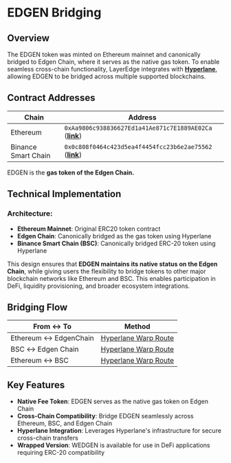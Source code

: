 # EDGEN Bridging

## Overview

The EDGEN token was minted on Ethereum mainnet and canonically bridged to Edgen Chain, where it serves as the native gas token. To enable seamless cross-chain functionality, LayerEdge integrates with **[Hyperlane](https://docs.hyperlane.xyz/)**, allowing EDGEN to be bridged across multiple supported blockchains.

## Contract Addresses

| Chain | Address |
|-------|---------|
| Ethereum | `0xAa9806c938836627Ed1a41Ae871c7E1889AE02Ca` ([**link**](https://etherscan.io/address/0xAa9806c938836627Ed1a41Ae871c7E1889AE02Ca)) |
| Binance Smart Chain | `0x0c808f0464c423d5ea4f4454fcc23b6e2ae75562` ([**link**](https://bscscan.com/address/0x0c808f0464c423d5ea4f4454fcc23b6e2ae75562)) |

EDGEN is the **gas token of the Edgen Chain.**

## Technical Implementation

### Architecture:

* **Ethereum Mainnet**: Original ERC20 token contract
* **Edgen Chain**: Canonically bridged as the gas token using Hyperlane
* **Binance Smart Chain (BSC)**: Canonically bridged ERC-20 token using Hyperlane


This design ensures that **EDGEN maintains its native status on the Edgen Chain**, while giving users the flexibility to bridge tokens to other major blockchain networks like Ethereum and BSC. This enables participation in DeFi, liquidity provisioning, and broader ecosystem integrations.

## Bridging Flow

| From ↔ To | Method |
|-----------|--------|
| Ethereum ↔ EdgenChain | [Hyperlane Warp Route](https://docs.hyperlane.xyz/docs/protocol/warp-routes/warp-routes-overview) |
| BSC ↔ Edgen Chain |  [Hyperlane Warp Route](https://docs.hyperlane.xyz/docs/protocol/warp-routes/warp-routes-overview) |
| Ethereum ↔ BSC |  [Hyperlane Warp Route](https://docs.hyperlane.xyz/docs/protocol/warp-routes/warp-routes-overview) |

## Key Features

* **Native Fee Token**: EDGEN serves as the native gas token on Edgen Chain
* **Cross-Chain Compatibility**: Bridge EDGEN seamlessly across Ethereum, BSC, and Edgen Chain
* **Hyperlane Integration**: Leverages Hyperlane's infrastructure for secure cross-chain transfers
* **Wrapped Version**: WEDGEN is available for use in DeFi applications requiring ERC-20 compatibility